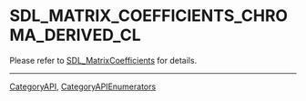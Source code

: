 # SDL_MATRIX_COEFFICIENTS_CHROMA_DERIVED_CL

Please refer to [SDL_MatrixCoefficients](SDL_MatrixCoefficients) for details.

----
[CategoryAPI](CategoryAPI), [CategoryAPIEnumerators](CategoryAPIEnumerators)

